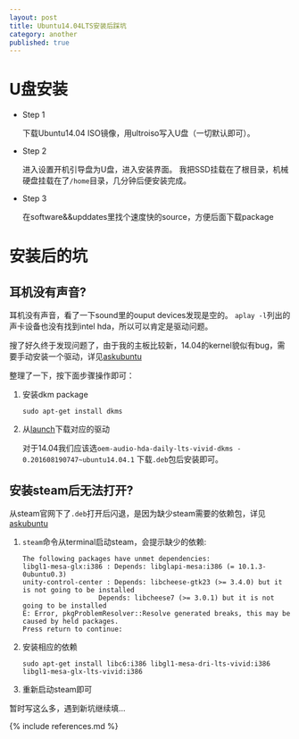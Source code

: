 ```yaml
---
layout: post
title: Ubuntu14.04LTS安装后踩坑
category: another
published: true
---
```


# U盘安装

* Step 1

	下载Ubuntu14.04 ISO镜像，用ultroiso写入U盘（一切默认即可）。 
* Step 2

	进入设置开机引导盘为U盘，进入安装界面。 我把SSD挂载在了根目录，机械硬盘挂载在了`/home`目录，几分钟后便安装完成。
* Step 3

	在software&&upddates里找个速度快的source，方便后面下载package

# 安装后的坑

## 耳机没有声音?

耳机没有声音，看了一下sound里的ouput devices发现是空的。 `aplay -l`列出的声卡设备也没有找到intel hda，所以可以肯定是驱动问题。

搜了好久终于发现问题了，由于我的主板比较新，14.04的kernel貌似有bug，需要手动安装一个驱动，详见[askubuntu](http://askubuntu.com/questions/672187/no-audio-output-devices-detected-in-new-computer-build-with-skylake-z170-mothe)

整理了一下，按下面步骤操作即可：

1. 安装dkm package

	```
	sudo apt-get install dkms
	```
2. 从[launch](https://code.launchpad.net/~ubuntu-audio-dev/+archive/ubuntu/alsa-daily/+packages)下载对应的驱动

	对于14.04我们应该选`oem-audio-hda-daily-lts-vivid-dkms - 0.201608190747~ubuntu14.04.1` 下载`.deb`包后安装即可。

## 安装steam后无法打开?

从steam官网下了`.deb`打开后闪退，是因为缺少steam需要的依赖包，详见[askubuntu](http://askubuntu.com/questions/588024/steam-install-error-on-14-04-ubuntu-64bit)

1. `steam`命令从terminal启动steam，会提示缺少的依赖:

    ```
    The following packages have unmet dependencies:
    libgl1-mesa-glx:i386 : Depends: libglapi-mesa:i386 (= 10.1.3-0ubuntu0.3)
    unity-control-center : Depends: libcheese-gtk23 (>= 3.4.0) but it is not going to be installed
                       Depends: libcheese7 (>= 3.0.1) but it is not going to be installed
    E: Error, pkgProblemResolver::Resolve generated breaks, this may be caused by held packages.
    Press return to continue:
    ```
    
2.  安装相应的依赖

	```
	sudo apt-get install libc6:i386 libgl1-mesa-dri-lts-vivid:i386 libgl1-mesa-glx-lts-vivid:i386
	```
    
3. 重新启动steam即可

暂时写这么多，遇到新坑继续填...

{% include references.md %}
